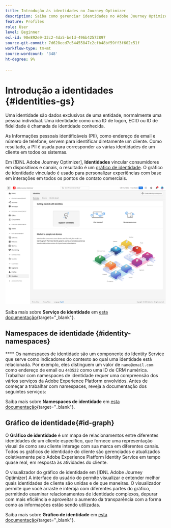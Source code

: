 ```yaml
---
title: Introdução às identidades no Journey Optimizer
description: Saiba como gerenciar identidades no Adobe Journey Optimizer
feature: Profiles
role: User
level: Beginner
exl-id: 90e892e9-33c2-4da5-be1d-496b42572897
source-git-commit: 7d628ecd7c54455847c2cfb48bf59ff3f602c51f
workflow-type: tm+mt
source-wordcount: '348'
ht-degree: 9%

---
```


# Introdução a identidades {#identities-gs}

Uma identidade são dados exclusivos de uma entidade, normalmente uma pessoa individual. Uma identidade como uma ID de logon, ECID ou ID de fidelidade é chamada de identidade conhecida.

As Informações pessoais identificáveis (PII), como endereço de email e número de telefone, servem para identificar diretamente um cliente. Como resultado, a PII é usada para corresponder as várias identidades de um cliente em todos os sistemas.

Em [!DNL Adobe Journey Optimizer], **Identidades** vincular consumidores em dispositivos e canais, o resultado é um [gráfico de identidade](#id-graph). O gráfico de identidade vinculado é usado para personalizar experiências com base em interações em todos os pontos de contato comerciais.

![](assets/identities-home.png)

Saiba mais sobre **Serviço de identidade** em [esta documentação](https://experienceleague.adobe.com/docs/experience-platform/identity/home.html?lang=pt-BR){target=&quot;_blank&quot;}.

## Namespaces de identidade {#identity-namespaces}

**** Os namespaces de identidade são um componente do Identity Service que serve como indicadores do contexto ao qual uma identidade está relacionada. Por exemplo, eles distinguem um valor de `name@email.com` como endereço de email ou `443522` como uma ID de CRM numérica. Trabalhar com namespaces de identidade requer uma compreensão dos vários serviços da Adobe Experience Platform envolvidos. Antes de começar a trabalhar com namespaces, reveja a documentação dos seguintes serviços:

Saiba mais sobre **Namespaces de identidade** em [esta documentação](https://experienceleague.adobe.com/docs/experience-platform/identity/namespaces.html?lang=pt-BR){target=&quot;_blank&quot;}.

## Gráfico de identidade{#id-graph}

O **Gráfico de identidade** é um mapa de relacionamentos entre diferentes identidades de um cliente específico, que fornece uma representação visual de como seu cliente interage com sua marca em diferentes canais. Todos os gráficos de identidade do cliente são gerenciados e atualizados coletivamente pelo Adobe Experience Platform Identity Service em tempo quase real, em resposta às atividades do cliente.

O visualizador do gráfico de identidade em [!DNL Adobe Journey Optimizer] A interface do usuário do permite visualizar e entender melhor quais identidades de cliente são unidas e de que maneiras. O visualizador permite que você arraste e interaja com diferentes partes do gráfico, permitindo examinar relacionamentos de identidade complexos, depurar com mais eficiência e aproveitar o aumento da transparência com a forma como as informações estão sendo utilizadas.

Saiba mais sobre **Gráfico de identidade** em [esta documentação](https://experienceleague.adobe.com/docs/experience-platform/identity/ui/identity-graph-viewer.html){target=&quot;_blank&quot;}.
